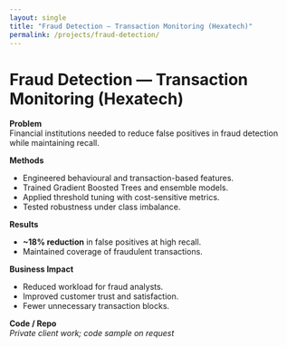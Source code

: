 ```yaml
---
layout: single
title: "Fraud Detection — Transaction Monitoring (Hexatech)"
permalink: /projects/fraud-detection/
---
```


# Fraud Detection — Transaction Monitoring (Hexatech)

**Problem**  
Financial institutions needed to reduce false positives in fraud detection while maintaining recall.

**Methods**
- Engineered behavioural and transaction-based features.  
- Trained Gradient Boosted Trees and ensemble models.  
- Applied threshold tuning with cost-sensitive metrics.  
- Tested robustness under class imbalance.

**Results**
- **~18% reduction** in false positives at high recall.  
- Maintained coverage of fraudulent transactions.

**Business Impact**
- Reduced workload for fraud analysts.  
- Improved customer trust and satisfaction.  
- Fewer unnecessary transaction blocks.

**Code / Repo**  
*Private client work; code sample on request*
